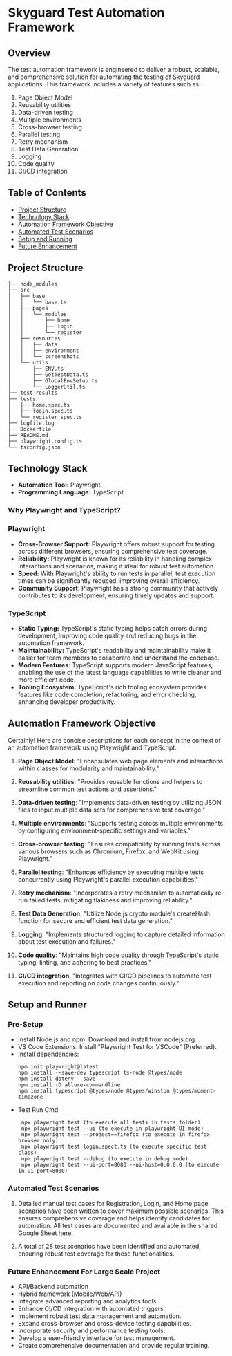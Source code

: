 # Skyguard Test Automation Framework

## Overview
The test automation framework is engineered to deliver a robust, scalable, and comprehensive solution for automating the testing of Skyguard applications. This framework includes a variety of features such as:

1. Page Object Model
2. Reusability utilities
3. Data-driven testing
4. Multiple environments
5. Cross-browser testing
6. Parallel testing
7. Retry mechanism
8. Test Data Generation
8. Logging
9. Code quality
10. CI/CD integration

## Table of Contents
- [Project Structure](#project-structure)
- [Technology Stack](#technology-stack)
- [Automation Framework Objective](#automation-framework-objective)
- [Automated Test Scenarios](#automated-test-scenarios)
- [Setup and Running](#setup-and-running)
- [Future Enhancement](#future-enhancement)

## Project Structure
```
├── node_modules
├── src
│   ├── base
│   │   └── base.ts
│   ├── pages
│   │   └── modules
│   │       ├── home
│   │       ├── login
│   │       └── register
│   ├── resources
│   │   ├── data
│   │   ├── environment
│   │   └── screenshots
│   └── utils
│       ├── ENV.ts
│       ├── GetTestData.ts
│       ├── GlobalEnvSetup.ts
│       └── LoggerUtil.ts
├── test-results
├── tests
│   ├── home.spec.ts
│   ├── login.spec.ts
│   └── register.spec.ts
├── logfile.log
├── Dockerfile
├── README.md
├── playwright.config.ts
└── tsconfig.json
```

## Technology Stack
- **Automation Tool:** Playwright
- **Programming Language:** TypeScript

### Why Playwright and TypeScript?
### Playwright
- **Cross-Browser Support:** Playwright offers robust support for testing across different browsers, ensuring comprehensive test coverage.
- **Reliability:** Playwright is known for its reliability in handling complex interactions and scenarios, making it ideal for robust test automation.
- **Speed:** With Playwright's ability to run tests in parallel, test execution times can be significantly reduced, improving overall efficiency.
- **Community Support:** Playwright has a strong community that actively contributes to its development, ensuring timely updates and support.

### TypeScript
- **Static Typing:** TypeScript's static typing helps catch errors during development, improving code quality and reducing bugs in the automation framework.
- **Maintainability:** TypeScript's readability and maintainability make it easier for team members to collaborate and understand the codebase.
- **Modern Features:** TypeScript supports modern JavaScript features, enabling the use of the latest language capabilities to write cleaner and more efficient code.
- **Tooling Ecosystem:** TypeScript's rich tooling ecosystem provides features like code completion, refactoring, and error checking, enhancing developer productivity.

## Automation Framework Objective
Certainly! Here are concise descriptions for each concept in the context of an automation framework using Playwright and TypeScript:

1. **Page Object Model**: 
   "Encapsulates web page elements and interactions within classes for modularity and maintainability."

2. **Reusability utilities**: 
   "Provides reusable functions and helpers to streamline common test actions and assertions."

3. **Data-driven testing**: 
   "Implements data-driven testing by utilizing JSON files to input multiple data sets for comprehensive test coverage."

4. **Multiple environments**: 
   "Supports testing across multiple environments by configuring environment-specific settings and variables."

5. **Cross-browser testing**: 
   "Ensures compatibility by running tests across various browsers such as Chromium, Firefox, and WebKit using Playwright."

6. **Parallel testing**: 
   "Enhances efficiency by executing multiple tests concurrently using Playwright's parallel execution capabilities."

7. **Retry mechanism**: 
   "Incorporates a retry mechanism to automatically re-run failed tests, mitigating flakiness and improving reliability."

8. **Test Data Generation**: 
    "Utilize Node.js crypto module's createHash function for secure and efficient test data generation."

8. **Logging**: 
   "Implements structured logging to capture detailed information about test execution and failures."

9. **Code quality**: 
   "Maintains high code quality through TypeScript's static typing, linting, and adhering to best practices."

10. **CI/CD integration**: 
    "Integrates with CI/CD pipelines to automate test execution and reporting on code changes continuously."

## Setup and Runner
### Pre-Setup
- Install Node.js and npm: Download and install from nodejs.org.
- VS Code Extensions: Install "Playwright Test for VSCode" (Preferred).
- Install dependencies:
   ```terminal
   npm init playwright@latest
   npm install --save-dev typescript ts-node @types/node
   npm install dotenv --save
   npm install -D allure-commandline
   npm install typescript @types/node @types/winston @types/moment-timezone
   ```
- Test Run Cmd
  ```terminal
   npx playwright test (to execute all tests in tests folder)
   npx playwright test --ui (to execute in playwright UI mode)
   npx playwright test --project==firefox (to execute in firefox browser only)
   npx playwright test login.spect.ts (to execute specific test class)
   npm playwright test --debug (to execute in debug mode)
   npx playwright test --ui-port=8080 --ui-host=0.0.0.0 (to execute in ui-port=8080)
   ```
### Automated Test Scenarios

1. Detailed manual test cases for Registration, Login, and Home page scenarios have been written to cover maximum possible scenarios. This ensures comprehensive coverage and helps identify candidates for automation. All test cases are documented and available in the shared Google Sheet [here](#).

2. A total of 28 test scenarios have been identified and automated, ensuring robust test coverage for these functionalities.

### Future Enhancement For Large Scale Project
- API/Backend automation
- Hybrid framework (Mobile/Web/API)
- Integrate advanced reporting and analytics tools.
- Enhance CI/CD integration with automated triggers.
- Implement robust test data management and automation.
- Expand cross-browser and cross-device testing capabilities.
- Incorporate security and performance testing tools.
- Develop a user-friendly interface for test management.
- Create comprehensive documentation and provide regular training.


